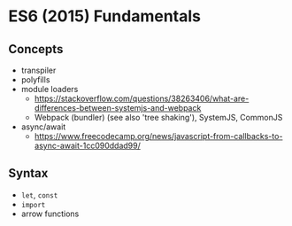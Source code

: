# ES6 (2015) Fundamentals

## Concepts
- transpiler
- polyfills
- module loaders
  - https://stackoverflow.com/questions/38263406/what-are-differences-between-systemjs-and-webpack
  - Webpack (bundler) (see also 'tree shaking'), SystemJS, CommonJS
- async/await
  - https://www.freecodecamp.org/news/javascript-from-callbacks-to-async-await-1cc090ddad99/

## Syntax
- `let`, `const`
- `import`
- arrow functions
